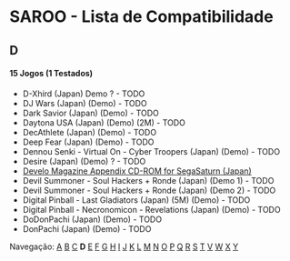 # SAROO - Lista de Compatibilidade

## D

#### 15 Jogos (1 Testados)

- D-Xhird (Japan) Demo ? - TODO
- DJ Wars (Japan) (Demo) - TODO
- Dark Savior (Japan) (Demo) - TODO
- Daytona USA (Japan) (Demo) (2M) - TODO
- DecAthlete (Japan) (Demo) - TODO
- Deep Fear (Japan) (Demo) - TODO
- Dennou Senki - Virtual On - Cyber Troopers (Japan) (Demo) - TODO
- Desire (Japan) (Demo) ? - TODO
- [Develo Magazine Appendix CD-ROM for SegaSaturn (Japan)](../../../Regions/Demos/Japan/610645801/01/README.md)
- Devil Summoner - Soul Hackers + Ronde (Japan) (Demo 1) - TODO
- Devil Summoner - Soul Hackers + Ronde (Japan) (Demo 2) - TODO
- Digital Pinball - Last Gladiators (Japan) (5M) (Demo) - TODO
- Digital Pinball - Necronomicon - Revelations (Japan) (Demo) - TODO
- DoDonPachi (Japan) (Demo) - TODO
- DonPachi (Japan) (Demo) - TODO

Navegação:
[A](./A.md) [B](./B.md) [C](./C.md) **D** [E](./E.md) [F](./F.md) [G](./G.md) [H](./H.md) [I](./I.md) [J](./J.md) [K](./K.md) [L](./L.md) [M](./M.md) [N](./N.md) [O](./O.md) [P](./P.md) [Q](./Q.md) [R](./R.md) [S](./S.md) [T](./T.md) [V](./V.md) [W](./W.md) [X](./X.md) [Y](./Y.md)
